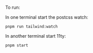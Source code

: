 To run:

In one terminal start the postcss watch:

```
pnpm run tailwind:watch
```

In another terminal start 11ty:

```
pnpm start
```
